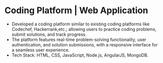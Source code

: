 # Coding Platform | Web Application
* Developed a coding platform similar to existing coding platforms like Codechef, Hackerrank,etc.; allowing users to practice coding problems, submit solutions, and track progress.
* The platform features real-time problem-solving functionality, user authentication, and solution submissions, with a responsive interface for a seamless user experience.
* Tech Stack: HTML, CSS, JavaScript, Node.js, AngularJS, MongoDB.
